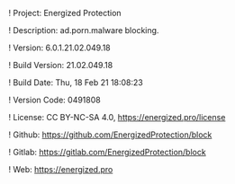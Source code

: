 ! Project: Energized Protection

! Description: ad.porn.malware blocking.

! Version: 6.0.1.21.02.049.18

! Build Version: 21.02.049.18

! Build Date: Thu, 18 Feb 21 18:08:23

! Version Code: 0491808

! License: CC BY-NC-SA 4.0, https://energized.pro/license

! Github: https://github.com/EnergizedProtection/block

! Gitlab: https://gitlab.com/EnergizedProtection/block


! Web: https://energized.pro
